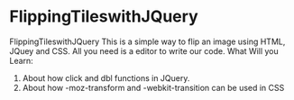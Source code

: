 # FlippingTileswithJQuery
FlippingTileswithJQuery
This is a simple way to flip an image using HTML, JQuey and CSS. 
All you need is a editor to write our code.
What Will you Learn:
1. About how click and dbl functions in JQuery.
2. About how -moz-transform and -webkit-transition can be used in CSS 

